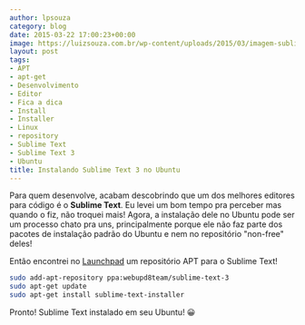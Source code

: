 ```yaml
---
author: lpsouza
category: blog
date: 2015-03-22 17:00:23+00:00
image: https://luizsouza.com.br/wp-content/uploads/2015/03/imagem-sublime.png
layout: post
tags:
- APT
- apt-get
- Desenvolvimento
- Editor
- Fica a dica
- Install
- Installer
- Linux
- repository
- Sublime Text
- Sublime Text 3
- Ubuntu
title: Instalando Sublime Text 3 no Ubuntu
---
```


Para quem desenvolve, acabam descobrindo que um dos melhores editores para código é o **Sublime Text**. Eu levei um bom tempo pra perceber mas quando o fiz, não troquei mais! Agora, a instalação dele no Ubuntu pode ser um processo chato pra uns, principalmente porque ele não faz parte dos pacotes de instalação padrão do Ubuntu e nem no repositório "non-free" deles!

Então encontrei no [Launchpad](https://launchpad.net/~webupd8team/+archive/ubuntu/sublime-text-3) um repositório APT para o Sublime Text!

```bash
sudo add-apt-repository ppa:webupd8team/sublime-text-3
sudo apt-get update
sudo apt-get install sublime-text-installer
```

Pronto! Sublime Text instalado em seu Ubuntu! 😀